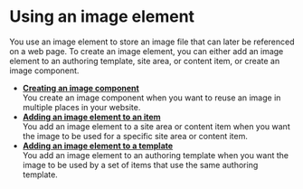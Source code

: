 # Using an image element


You use an image element to store an image file that can later be referenced on a web page. To create an image element, you can either add an image element to an authoring template, site area, or content item, or create an image component.

-   **[Creating an image component](wcm_dev_elements_image_creating.md)**  
You create an image component when you want to reuse an image in multiple places in your website.
-   **[Adding an image element to an item](wcm_dev_elements_image_adding.md)**  
You add an image element to a site area or content item when you want the image to be used for a specific site area or content item.
-   **[Adding an image element to a template](wcm_dev_elements_image_add_template.md)**  
You add an image element to an authoring template when you want the image to be used by a set of items that use the same authoring template.


